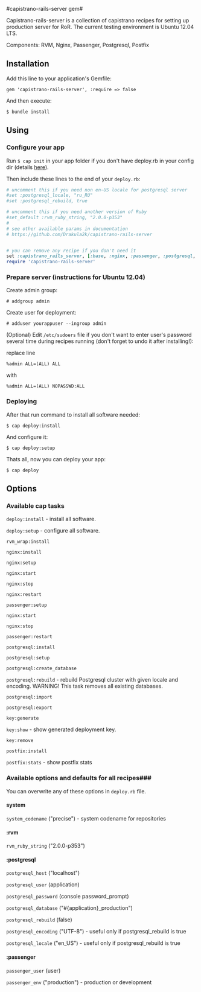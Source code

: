 #capistrano-rails-server gem#

Capistrano-rails-server is a collection of capistrano recipes for setting up production server for RoR. The current testing environment is Ubuntu 12.04 LTS.

Components: RVM, Nginx, Passenger, Postgresql, Postfix

## Installation ##
Add this line to your application's Gemfile:

    gem 'capistrano-rails-server', :require => false
    
And then execute:

    $ bundle install
    
## Using ##

### Configure your app ###
Run `$ cap init` in your app folder if you don't have deploy.rb in your config dir (details [here](http://www.capistranorb.com/documentation/getting-started/preparing-your-application/)).

Then include these lines to the end of your `deploy.rb`:

```ruby
# uncomment this if you need non en-US locale for postgresql server
#set :postgresql_locale, "ru_RU"
#set :postgresql_rebuild, true

# uncomment this if you need another version of Ruby
#set_default :rvm_ruby_string, "2.0.0-p353"
# 
# see other available params in documentation 
# https://github.com/Drakula2k/capistrano-rails-server


# you can remove any recipe if you don't need it
set :capistrano_rails_server, [:base, :nginx, :passenger, :postgresql, :postfix, :rvm, :check, :key]
require 'capistrano-rails-server'

```
### Prepare server (instructions for Ubuntu 12.04) ###

Create admin group:

    # addgroup admin

Create user for deployment:

    # adduser yourappuser --ingroup admin
    
(Optional) Edit `/etc/sudoers` file if you don't want to enter user's password several time during recipes running (don't forget to undo it after installing!):

replace line 

    %admin ALL=(ALL) ALL
    
with 

    %admin ALL=(ALL) NOPASSWD:ALL
    
### Deploying ###


After that run command to install all software needed: 

    $ cap deploy:install
    
And configure it:

    $ cap deploy:setup

    
Thats all, now you can deploy your app:

    $ cap deploy
    
## Options ##
### Available cap tasks ###
`deploy:install` - install all software.

`deploy:setup` - configure all software.

`rvm_wrap:install`

`nginx:install`

`nginx:setup`

`nginx:start`

`nginx:stop`

`nginx:restart`

`passenger:setup`

`nginx:start`

`nginx:stop`

`passenger:restart`

`postgresql:install`

`postgresql:setup`

`postgresql:create_database`

`postgresql:rebuild` - rebuild Postgresql cluster with given locale and encoding. WARNING! This task removes all existing databases.

`postgresql:import`

`postgresql:export`

`key:generate`

`key:show` - show generated deployment key.

`key:remove`

`postfix:install`

`postfix:stats` - show postfix stats

### Available options and defaults for all recipes###
You can overwrite any of these options in `deploy.rb` file.

#### system ####

`system_codename` ("precise") - system codename for repositories

#### :rvm ####

`rvm_ruby_string` ("2.0.0-p353")

#### :postgresql ####

`postgresql_host` ("localhost")

`postgresql_user` (application)

`postgresql_password` (console password_prompt)

`postgresql_database` ("#{application}_production")

`postgresql_rebuild` (false)

`postgresql_encoding` ("UTF-8") - useful only if postgresql_rebuild is true

`postgresql_locale` ("en_US") - useful only if postgresql_rebuild is true

#### :passenger ####

`passenger_user` (user)

`passenger_env` ("production") - production or development
